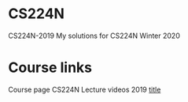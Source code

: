 # CS224N
CS224N-2019
My solutions for CS224N Winter 2020

# Course links
Course page CS224N
Lecture videos 2019 [title](https://www.youtube.com/watch?v=8rXD5-xhemo&list=PLoROMvodv4rOhcuXMZkNm7j3fVwBBY42z)


